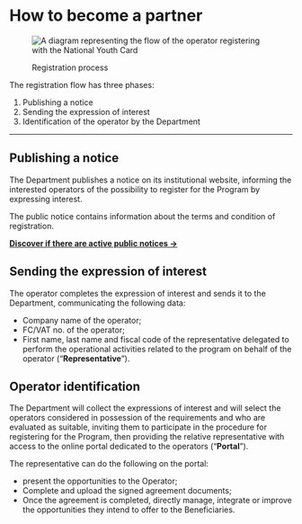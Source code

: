 # How to become a partner

<figure><img src="../.gitbook/assets/image (19).png" alt="A diagram representing the flow of the operator registering with the National Youth Card"><figcaption><p>Registration process</p></figcaption></figure>

The registration flow has three phases: 

1. Publishing a notice
2. Sending the expression of interest 
3. Identification of the operator by the Department 

***

## Publishing a notice 

The Department publishes a notice on its institutional website, informing the interested operators of the possibility to register for the Program by expressing interest. 

The public notice contains information about the terms and condition of registration.

[**Discover if there are active public notices →** ](https://www.politichegiovanili.gov.it/comunicazione/avvisi-e-bandi/)

## Sending the expression of interest

The operator completes the expression of interest and sends it to the Department, communicating the following data:

* Company name of the operator; 
* FC/VAT no. of the operator; 
* First name, last name and fiscal code of the representative delegated to perform the operational activities related to the program on behalf of the operator (“**Representative**”). 

## Operator identification

The Department will collect the expressions of interest and will select the operators considered in possession of the requirements and who are evaluated as suitable, inviting them to participate in the procedure for registering for the Program, then providing the relative representative with access to the online portal dedicated to the operators (“**Portal**”).

The representative can do the following on the portal:

* present the opportunities to the Operator;
* Complete and upload the signed agreement documents;
* Once the agreement is completed, directly manage, integrate or improve the opportunities they intend to offer to the Beneficiaries. 